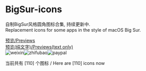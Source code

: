 # BigSur-icons  

自制BigSur风格圆角图标合集, 持续更新中.  
Replacement icons for some apps in the style of macOS Big Sur.  

[预览/Previews](./thumbs/thumbs.md)  
[预览(纯文字)/Previews(text only)](./thumbs/textlist.md)  
![weixin](donate/weixin.png)![zhifubao](donate/zhifubao.png)![paypal](donate/paypal.png)  

当前共有 [110] 个图标 / Here are [110] icons now

